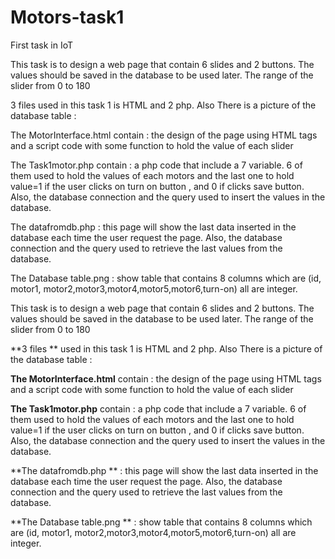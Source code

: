 # Motors-task1
First task in IoT


This task is to design a web page that contain 6 slides and 2 buttons. The values should be saved in the database to be used later.
The range of the slider from 0 to 180


3 files used in this task 1 is HTML and 2 php. Also There is a picture of the database table :


The MotorInterface.html contain : the design of the page using HTML tags and a script code with some function to hold the value of each slider 

The Task1motor.php contain : a php code that include a 7 variable.
6 of them used to hold the values of each motors and the last one to hold value=1 if the user clicks on turn on button , and 0 if clicks save button.
Also, the database connection and the query used to insert the values in the database.

The datafromdb.php : this page will show the last data inserted in the database each time the user request the page.
Also, the database connection and the query used to retrieve the last values from the database.

The Database table.png : show table that contains 8 columns which are (id, motor1, motor2,motor3,motor4,motor5,motor6,turn-on) all are integer.






This task is to design a web page that contain 6 slides and 2 buttons. The values should be saved in the database to be used later.
The range of the slider from 0 to 180


**3 files ** used in this task 1 is HTML and 2 php. Also There is a picture of the database table :


**The MotorInterface.html** contain : the design of the page using HTML tags and a script code with some function to hold the value of each slider 

**The Task1motor.php** contain : a php code that include a 7 variable.
6 of them used to hold the values of each motors and the last one to hold value=1 if the user clicks on turn on button , and 0 if clicks save button.
Also, the database connection and the query used to insert the values in the database.

**The datafromdb.php ** : this page will show the last data inserted in the database each time the user request the page.
Also, the database connection and the query used to retrieve the last values from the database.

**The Database table.png ** : show table that contains 8 columns which are (id, motor1, motor2,motor3,motor4,motor5,motor6,turn-on) all are integer.

